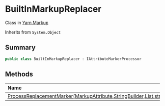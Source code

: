 # BuiltInMarkupReplacer

Class in [Yarn.Markup](/docs/api/csharp/yarn.markup.md)

Inherits from `System.Object`

## Summary



```csharp
public class BuiltInMarkupReplacer : IAttributeMarkerProcessor
```

## Methods

|Name|Description|
|:---|:---|
|[ProcessReplacementMarker(MarkupAttribute,StringBuilder,List<MarkupAttribute>,string)](/docs/api/csharp/yarn.markup.builtinmarkupreplacer.processreplacementmarker.md)||

